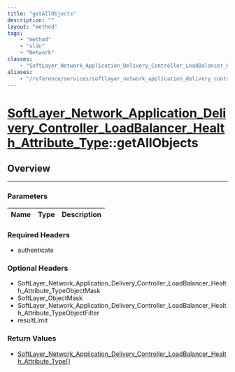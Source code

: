 ```yaml
---
title: "getAllObjects"
description: ""
layout: "method"
tags:
    - "method"
    - "sldn"
    - "Network"
classes:
    - "SoftLayer_Network_Application_Delivery_Controller_LoadBalancer_Health_Attribute_Type"
aliases:
    - "/reference/services/softlayer_network_application_delivery_controller_loadbalancer_health_attribute_type/getAllObjects"
---
```

# [SoftLayer_Network_Application_Delivery_Controller_LoadBalancer_Health_Attribute_Type](/reference/services/SoftLayer_Network_Application_Delivery_Controller_LoadBalancer_Health_Attribute_Type)::getAllObjects




## Overview 


-----

### Parameters 
|Name | Type | Description |
| --- | --- | --- |


### Required Headers
* authenticate


### Optional Headers
* SoftLayer_Network_Application_Delivery_Controller_LoadBalancer_Health_Attribute_TypeObjectMask
* SoftLayer_ObjectMask
* SoftLayer_Network_Application_Delivery_Controller_LoadBalancer_Health_Attribute_TypeObjectFilter
* resultLimit

### Return Values
* <a href='/reference/datatypes/SoftLayer_Network_Application_Delivery_Controller_LoadBalancer_Health_Attribute_Type'>SoftLayer_Network_Application_Delivery_Controller_LoadBalancer_Health_Attribute_Type[] </a>




